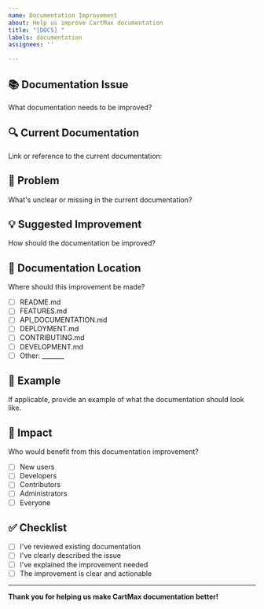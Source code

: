 ```yaml
---
name: Documentation Improvement
about: Help us improve CartMax documentation
title: "[DOCS] "
labels: documentation
assignees: ''

---
```


## 📚 Documentation Issue
What documentation needs to be improved?

## 🔍 Current Documentation
Link or reference to the current documentation:

## 🤔 Problem
What's unclear or missing in the current documentation?

## 💡 Suggested Improvement
How should the documentation be improved?

## 📍 Documentation Location
Where should this improvement be made?
- [ ] README.md
- [ ] FEATURES.md
- [ ] API_DOCUMENTATION.md
- [ ] DEPLOYMENT.md
- [ ] CONTRIBUTING.md
- [ ] DEVELOPMENT.md
- [ ] Other: _______

## 📝 Example
If applicable, provide an example of what the documentation should look like.

## 🎯 Impact
Who would benefit from this documentation improvement?
- [ ] New users
- [ ] Developers
- [ ] Contributors
- [ ] Administrators
- [ ] Everyone

## ✅ Checklist
- [ ] I've reviewed existing documentation
- [ ] I've clearly described the issue
- [ ] I've explained the improvement needed
- [ ] The improvement is clear and actionable

---

**Thank you for helping us make CartMax documentation better!**
